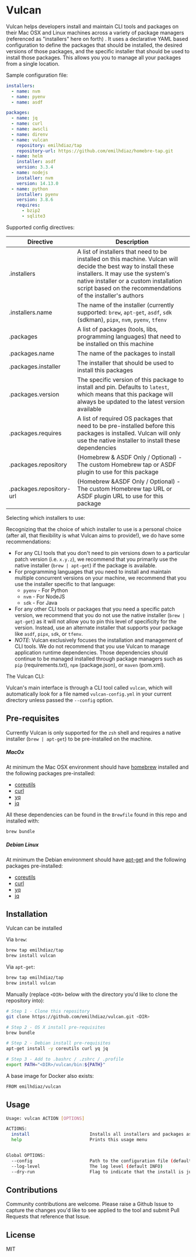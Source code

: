 # Vulcan

Vulcan helps developers install and maintain CLI tools and packages on their Mac OSX and Linux machines across a 
variety of package managers (referenced as "installers" here on forth) . It uses a declarative YAML based configuration 
to define the packages that should be installed, the desired versions of those packages, and the specific installer that 
should be used to install those packages. This allows you you to manage all your packages from a single location. 
 
Sample configuration file: 
 
 ```yaml
 installers:
   - name: nvm
   - name: pyenv
   - name: asdf
 
 packages:
   - name: jq
   - name: curl
   - name: awscli
   - name: direnv
   - name: vulcan
     repository: emilhdiaz/tap
     repository-url: https://github.com/emilhdiaz/homebre-tap.git
   - name: helm
     installer: asdf
     version: 3.3.4
   - name: nodejs
     installer: nvm
     version: 14.13.0
   - name: python
     installer: pyenv
     version: 3.8.6
     requires:
       - bzip2
       - sqlite3
 ```
 
Supported config directives:
 
 | Directive   | Description |
 | ----------- | ----------- |
 | .installers | A list of installers that need to be installed on this machine. Vulcan will decide the best way to install these installers. It may use the system's native installer or a custom installation script based on the recommendations of the installer's authors |
 | .installers.name | The name of the installer (currently supported: `brew`, `apt-get`, `asdf`, `sdk` (sdkman), `pipx`, `nvm`, `pyenv`, `tfenv` | 
 | .packages | A list of packages (tools, libs, programming languages) that need to be installed on this machine | 
 | .packages.name | The name of the packages to install |
 | .packages.installer | The installer that should be used to install this packages |
 | .packages.version | The specific version of this package to install and pin. Defaults to `latest`, which means that this package will always be updated to the latest version available |
 | .packages.requires | A list of required OS packages that need to be pre-installed before this packages is installed. Vulcan will only use the native installer to install these dependencies |
 | .packages.repository | (Homebrew & ASDF Only / Optional) - The custom Homebrew tap or ASDF plugin to use for this package |
 | .packages.repository-url | (Homebrew &ASDF Only / Optional) - The custom Homebrew tap URL or ASDF plugin URL to use for this package |
 

Selecting which installers to use: 

Recognizing that the choice of which installer to use is a personal choice (after all, that flexibility is what Vulcan
aims to provide!), we do have some recommendations: 

* For any CLI tools that you don't need to pin versions down to a particular patch version (i.e. `x.y.z`), we recommend that you primarily use the native installer (`brew | apt-get`) if the package is available. 
* For programming languages that you need to install and maintain multiple concurrent versions on your machine, we recommend that you use the installer specific to that language: 
  * `pyenv` - For Python
  * `nvm` - For NodeJS
  * `sdk` - For Java
* For any other CLI tools or packages that you need a specific patch version, we recommend that you do not use the native installer (`brew | apt-get`) as it will not allow you to pin this level of specificity for the version. Instead, use an alternate installer that supports your package like `asdf`, `pipx`, `sdk`, or `tfenv`.
* *NOTE*: Vulcan exclusively focuses the installation and management of CLI tools. We do not recommend that you use Vulcan to manage application runtime dependencies. Those dependencies should continue to be managed installed through package managers such as `pip` (requirements.txt), `npm` (package.json), or `maven` (pom.xml). 
  
The Vulcan CLI:

Vulcan's main interface is through a CLI tool called `vulcan`, which will automatically look for a file named 
`vulcan-config.yml` in your current directory unless passed the `--config` option.


## Pre-requisites

Currently Vulcan is only supported for the `zsh` shell and requires a native installer (`brew | apt-get`) to be 
pre-installed on the machine.   

##### MacOx
At minimum the Mac OSX environment should have [homebrew](https://brew.sh) installed and the following packages pre-installed: 
* [coreutils](https://formulae.brew.sh/formula/coreutils)
* [curl](https://formulae.brew.sh/formula/curl) 
* [yq](https://github.com/mikefarah/yq)
* [jq](https://formulae.brew.sh/formula/jq)  

All these dependencies can be found in the `Brewfile` found in this repo and installed with: 
```bash
brew bundle
```

##### Debian Linux
At minimum the Debian environment should have [apt-get](https://help.ubuntu.com/community/AptGet/Howto) and the 
following packages pre-installed:
* [coreutils](https://packages.ubuntu.com/focal/coreutils)
* [curl](https://packages.ubuntu.com/focal/curl)
* [yq](https://github.com/mikefarah/yq)
* [jq](https://packages.ubuntu.com/focal/jq) 


## Installation

Vulcan can be installed 

Via `brew`: 
```bash
brew tap emilhdiaz/tap
brew install vulcan
```

Via `apt-get`: 
```bash
brew tap emilhdiaz/tap
brew install vulcan
```

Manually (replace `<DIR>` below with the directory you'd like to clone the repository into):
```bash
# Step 1 - Clone this repository
git clone https://github.com/emilhdiaz/vulcan.git <DIR>

# Step 2 - OS X install pre-requisites
brew bundle

# Step 2 - Debian install pre-requisites
apt-get install -y coreutils curl yq jq

# Step 3 - Add to .bashrc / .zshrc / .profile
export PATH="<DIR>/vulcan/bin:${PATH}"
```

A base image for Docker also exists:
```bash
FROM emilhdiaz/vulcan
```


## Usage 

```bash
Usage: vulcan ACTION [OPTIONS]

ACTIONS:
  install                       Installs all installers and packages as specified in the supplied vulcan configuration file
  help                          Prints this usage menu


Global OPTIONS:
  --config                      Path to the configuration file (default: vulcan-config.yml)
  --log-level                   The log level (default INFO)
  --dry-run                     Flag to indicate that the install is just a dry-run
```

## Contributions

Community contributions are welcome. Please raise a Github Issue to capture the changes you'd like to see applied to 
the tool and submit Pull Requests that reference that Issue. 


## License 
MIT
